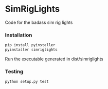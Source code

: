 # SimRigLights
Code for the badass sim rig lights

### Installation
```python
pip install pyinstaller
pyinstaller simriglights
```
Run the executable generated in dist/simriglights

### Testing
```python
python setup.py test
```
